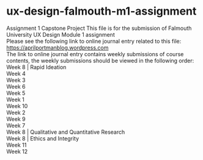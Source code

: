 # ux-design-falmouth-m1-assignment
Assignment 1 Capstone Project
This file is for the submission of Falmouth University UX Design Module 1 assignment</br>
Please see the following link to online journal entry related to this file: https://aprilportmanblog.wordpress.com</br>
The link to online journal entry contains weekly submissions of course contents, the weekly submissions should be viewed in the following order:</br>
  Week 8 | Rapid Ideation</br>
  Week 4</br>
  Week 3</br>
  Week 6</br>
  Week 5</br>
  Week 1</br>
  Week 10</br>
  Week 2</br>
  Week 9</br>
  Week 7</br>
  Week 8 | Qualitative and Quantitative Research</br>
  Week 8 | Ethics and Integrity</br>
  Week 11</br>
  Week 12</br>
  
